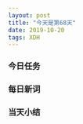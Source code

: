 ```yaml
---  
layout: post  
title: "今天是第68天"  
date: 2019-10-20
tags: XDH    
---  
```


### 今日任务

### 每日新词

### 当天小结
